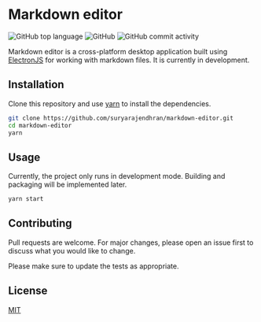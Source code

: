 # Markdown editor

![GitHub top language](https://img.shields.io/github/languages/top/suryarajendhran/markdown-editor)
![GitHub](https://img.shields.io/github/license/suryarajendhran/markdown-editor)
![GitHub commit activity](https://img.shields.io/github/commit-activity/m/suryarajendhran/markdown-editor)

 Markdown editor is a cross-platform desktop application built using [ElectronJS](https://www.electronjs.org/) for working with markdown files. It is currently in development.

## Installation

Clone this repository and use [yarn](https://classic.yarnpkg.com/en/docs/install) to install the dependencies.

```bash
git clone https://github.com/suryarajendhran/markdown-editor.git
cd markdown-editor
yarn
```

## Usage
Currently, the project only runs in development mode. Building and packaging will be implemented later.

```bash
yarn start
```

## Contributing
Pull requests are welcome. For major changes, please open an issue first to discuss what you would like to change.

Please make sure to update the tests as appropriate.

## License
[MIT](https://choosealicense.com/licenses/mit/)
